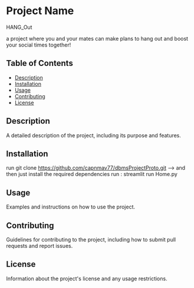 # Project Name
HANG_Out

a project where you and your mates can make plans to hang out and boost your social times together!

## Table of Contents

- [Description](#description)
- [Installation](#installation)
- [Usage](#usage)
- [Contributing](#contributing)
- [License](#license)

## Description

A detailed description of the project, including its purpose and features.

## Installation

run git clone https://github.com/capnmav77/dbmsProjectProto.git -->
and then just install the required dependencies
run : streamlit run Home.py

## Usage

Examples and instructions on how to use the project.

## Contributing

Guidelines for contributing to the project, including how to submit pull requests and report issues.

## License

Information about the project's license and any usage restrictions.
